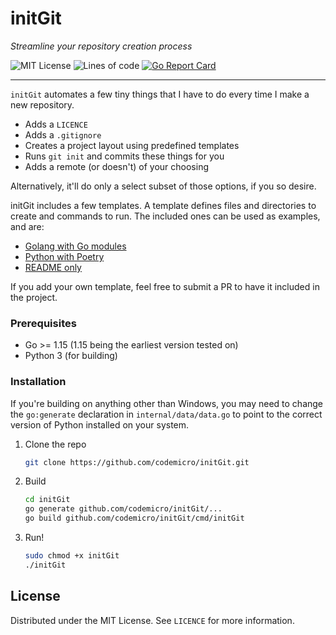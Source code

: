 # initGit

*Streamline your repository creation process*

![MIT License](https://img.shields.io/github/license/codemicro/initGit) ![Lines of code](https://img.shields.io/tokei/lines/github/codemicro/initGit) [![Go Report Card](https://goreportcard.com/badge/github.com/codemicro/initGit)](https://goreportcard.com/report/github.com/codemicro/initGit)

----

`initGit` automates a few tiny things that I have to do every time I make a new repository.

  * Adds a `LICENCE`
  * Adds a `.gitignore`
  * Creates a project layout using predefined templates
  * Runs `git init` and commits these things for you
  * Adds a remote (or doesn't) of your choosing

Alternatively, it'll do only a select subset of those options, if you so desire.

initGit includes a few templates. A template defines files and directories to create and commands to run. The included ones can be used as examples, and are:

* [Golang with Go modules](https://github.com/codemicro/initGit/blob/master/internal/data/dataFiles/templates/go.json)
* [Python with Poetry](https://github.com/codemicro/initGit/blob/master/internal/data/dataFiles/templates/python.json)
* [README only](https://github.com/codemicro/initGit/blob/master/internal/data/dataFiles/templates/readme.json)

If you add your own template, feel free to submit a PR to have it included in the project.

### Prerequisites

* Go >= 1.15 (1.15 being the earliest version tested on)
* Python 3 (for building)

### Installation

If you're building on anything other than Windows, you may need to change the `go:generate` declaration in `internal/data/data.go`
to point to the correct version of Python installed on your system.

1. Clone the repo
   ```sh
   git clone https://github.com/codemicro/initGit.git
   ```
2. Build
   ```sh
   cd initGit
   go generate github.com/codemicro/initGit/...
   go build github.com/codemicro/initGit/cmd/initGit
   ```
3. Run!
   ```sh
   sudo chmod +x initGit
   ./initGit
   ```

## License

Distributed under the MIT License. See `LICENCE` for more information.
